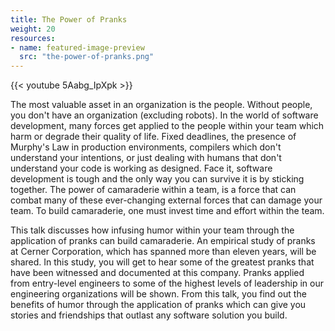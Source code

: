 ```yaml
---
title: The Power of Pranks
weight: 20
resources:
- name: featured-image-preview
  src: "the-power-of-pranks.png"
---
```


{{< youtube 5Aabg_IpXpk >}}

The most valuable asset in an organization is the people. Without people, you don't have an organization (excluding robots). In the world of software development, many forces get applied to the people within your team which harm or degrade their quality of life. Fixed deadlines, the presence of Murphy's Law in production environments, compilers which don't understand your intentions, or just dealing with humans that don't understand your code is working as designed. Face it, software development is tough and the only way you can survive it is by sticking together. The power of camaraderie within a team, is a force that can combat many of these ever-changing external forces that can damage your team. To build camaraderie, one must invest time and effort within the team.

This talk discusses how infusing humor within your team through the application of pranks can build camaraderie. An empirical study of pranks at Cerner Corporation, which has spanned more than eleven years, will be shared. In this study, you will get to hear some of the greatest pranks that have been witnessed and documented at this company. Pranks applied from entry-level engineers to some of the highest levels of leadership in our engineering organizations will be shown. From this talk, you find out the benefits of humor through the application of pranks which can give you stories and friendships that outlast any software solution you build.